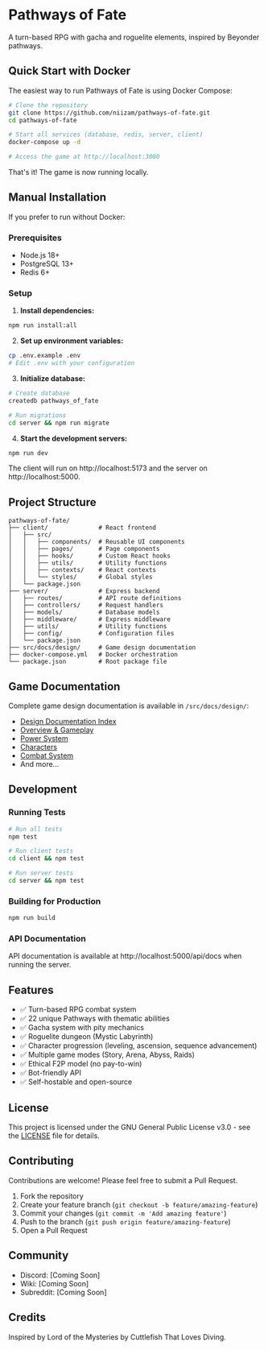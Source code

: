 # Pathways of Fate

A turn-based RPG with gacha and roguelite elements, inspired by Beyonder pathways.

## Quick Start with Docker

The easiest way to run Pathways of Fate is using Docker Compose:

```bash
# Clone the repository
git clone https://github.com/niizam/pathways-of-fate.git
cd pathways-of-fate

# Start all services (database, redis, server, client)
docker-compose up -d

# Access the game at http://localhost:3000
```

That's it! The game is now running locally.

## Manual Installation

If you prefer to run without Docker:

### Prerequisites

- Node.js 18+ 
- PostgreSQL 13+
- Redis 6+

### Setup

1. **Install dependencies:**
```bash
npm run install:all
```

2. **Set up environment variables:**
```bash
cp .env.example .env
# Edit .env with your configuration
```

3. **Initialize database:**
```bash
# Create database
createdb pathways_of_fate

# Run migrations
cd server && npm run migrate
```

4. **Start the development servers:**
```bash
npm run dev
```

The client will run on http://localhost:5173 and the server on http://localhost:5000.

## Project Structure

```
pathways-of-fate/
├── client/              # React frontend
│   ├── src/
│   │   ├── components/  # Reusable UI components
│   │   ├── pages/       # Page components
│   │   ├── hooks/       # Custom React hooks
│   │   ├── utils/       # Utility functions
│   │   ├── contexts/    # React contexts
│   │   └── styles/      # Global styles
│   └── package.json
├── server/              # Express backend
│   ├── routes/          # API route definitions
│   ├── controllers/     # Request handlers
│   ├── models/          # Database models
│   ├── middleware/      # Express middleware
│   ├── utils/           # Utility functions
│   ├── config/          # Configuration files
│   └── package.json
├── src/docs/design/     # Game design documentation
├── docker-compose.yml   # Docker orchestration
└── package.json         # Root package file

```

## Game Documentation

Complete game design documentation is available in `/src/docs/design/`:

- [Design Documentation Index](src/docs/design/README.md)
- [Overview & Gameplay](src/docs/design/overview.md)
- [Power System](src/docs/design/power-system.md)
- [Characters](src/docs/design/characters.md)
- [Combat System](src/docs/design/combat.md)
- And more...

## Development

### Running Tests

```bash
# Run all tests
npm test

# Run client tests
cd client && npm test

# Run server tests
cd server && npm test
```

### Building for Production

```bash
npm run build
```

### API Documentation

API documentation is available at http://localhost:5000/api/docs when running the server.

## Features

- ✅ Turn-based RPG combat system
- ✅ 22 unique Pathways with thematic abilities
- ✅ Gacha system with pity mechanics
- ✅ Roguelite dungeon (Mystic Labyrinth)
- ✅ Character progression (leveling, ascension, sequence advancement)
- ✅ Multiple game modes (Story, Arena, Abyss, Raids)
- ✅ Ethical F2P model (no pay-to-win)
- ✅ Bot-friendly API
- ✅ Self-hostable and open-source

## License

This project is licensed under the GNU General Public License v3.0 - see the [LICENSE](LICENSE) file for details.

## Contributing

Contributions are welcome! Please feel free to submit a Pull Request.

1. Fork the repository
2. Create your feature branch (`git checkout -b feature/amazing-feature`)
3. Commit your changes (`git commit -m 'Add amazing feature'`)
4. Push to the branch (`git push origin feature/amazing-feature`)
5. Open a Pull Request

## Community

- Discord: [Coming Soon]
- Wiki: [Coming Soon]
- Subreddit: [Coming Soon]

## Credits

Inspired by Lord of the Mysteries by Cuttlefish That Loves Diving.
